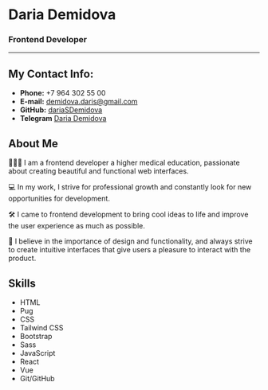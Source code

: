 # Daria Demidova

### Frontend Developer

---

## My Contact Info:

- **Phone:** +7 964 302 55 00
- **E-mail:** [demidova.daris@gmail.com](demidova.daris@gmail.com)
- **GitHub:** [dariaSDemidova](https://github.com/dariaSDemidova)
- **Telegram** [Daria Demidova](https://t.me/demi_dari)

## About Me

👩🏻‍💻 I am a frontend developer a higher medical education, passionate about creating beautiful and functional web interfaces.

💻 In my work, I strive for professional growth and constantly look for new opportunities for development.

🛠️ I came to frontend development to bring cool ideas to life and improve the user experience as much as possible.

🎨 I believe in the importance of design and functionality, and always strive to create intuitive interfaces that give users a pleasure to interact with the product.

## Skills

- HTML
- Pug
- CSS
- Tailwind CSS
- Bootstrap
- Sass
- JavaScript
- React
- Vue
- Git/GitHub
